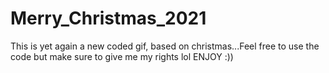 # Merry_Christmas_2021
This is yet again a new coded gif, based on christmas...Feel free to use the code but make sure to give me my rights lol ENJOY :))
